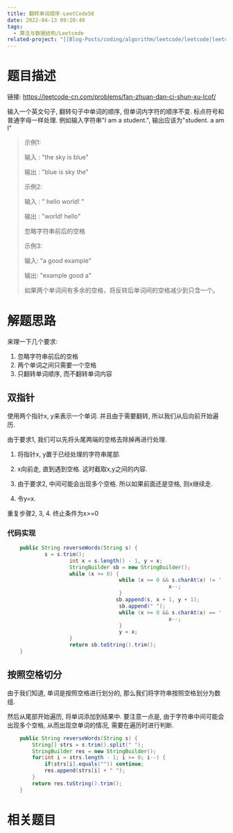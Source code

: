 ```yaml
---
title: 翻转单词顺序-LeetCode58
date: 2022-04-13 09:20:49
tags:
  - 算法与数据结构/Leetcode
related-project: "[[Blog-Posts/coding/algorithm/leetcode/leetcode|leetcode]]"
---
```


# 题目描述

链接: https://leetcode-cn.com/problems/fan-zhuan-dan-ci-shun-xu-lcof/

输入一个英文句子, 翻转句子中单词的顺序, 但单词内字符的顺序不变. 标点符号和普通字母一样处理. 例如输入字符串"I am a student.", 输出应该为"student. a am I"

> 示例1:
>
> 输入 :  "the sky is blue"
>
> 输出 : "blue is sky the"
>
> 示例2:
>
> 输入 : "    hello world!   "
>
> 输出 :  "world! hello"
>
> 忽略字符串前后的空格
>
> 示例3: 
>
> 输入: "a good   example"
>
> 输出: "example good a"
>
> 如果两个单词间有多余的空格，将反转后单词间的空格减少到只含一个。

<!--more-->

# 解题思路

来理一下几个要求:

1. 忽略字符串前后的空格
2. 两个单词之间只需要一个空格
3. 只翻转单词顺序, 而不翻转单词内容

## 双指针

使用两个指针x, y来表示一个单词. 并且由于需要翻转, 所以我们从后向前开始遍历.

由于要求1, 我们可以先将头尾两端的空格去除掉再进行处理.

1. 将指针x, y置于已经处理的字符串尾部. 

2. x向前走, 直到遇到空格. 这时截取x,y之间的内容.

3. 由于要求2, 中间可能会出现多个空格. 所以如果前面还是空格, 则x继续走.
4. 令y=x.

重复步骤2, 3, 4. 终止条件为x>=0

### 代码实现

```java
	public String reverseWords(String s) {
		    s = s.trim();
		    		int x = s.length() - 1, y = x;
		    		StringBuilder sb = new StringBuilder();
		    		while (x >= 0) {
					    		    while (x >= 0 && s.charAt(x) != ' ') {
		    		    		    				x--;
		    		    			}
					 		       sb.append(s, x + 1, y + 1);
		    		    			sb.append(" ");
					    		    while (x >= 0 && s.charAt(x) == ' ') {
		    		    		    				x--;
		    		    			}
		    		    			y = x;
		    		}
		    		return sb.toString().trim();
	}
```

## 按照空格切分

由于我们知道, 单词是按照空格进行划分的, 那么我们将字符串按照空格划分为数组. 

然后从尾部开始遍历, 将单词添加到结果中. 要注意一点是, 由于字符串中间可能会出现多个空格, 从而出现空单词的情况, 需要在遍历时进行判断.

```java
    public String reverseWords(String s) {
        String[] strs = s.trim().split(" "); 
        StringBuilder res = new StringBuilder();
        for(int i = strs.length - 1; i >= 0; i--) { 
            if(strs[i].equals("")) continue;
            res.append(strs[i] + " "); 
        }
        return res.toString().trim();
    }
```

# 相关题目


